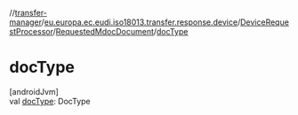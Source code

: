 //[transfer-manager](../../../../index.md)/[eu.europa.ec.eudi.iso18013.transfer.response.device](../../index.md)/[DeviceRequestProcessor](../index.md)/[RequestedMdocDocument](index.md)/[docType](doc-type.md)

# docType

[androidJvm]\
val [docType](doc-type.md): DocType
